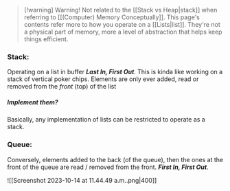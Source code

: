 
> [!warning] Warning!
> Not related to the [[Stack vs Heap|stack]] when referring to [[(Computer) Memory Conceptually]]. This page's contents refer more to how you operate on a [[Lists|list]]. They're not a physical part of memory, more a level of abstraction that helps keep things efficient. 

### Stack:
Operating on a list in buffer ***Last In, First Out***. This is kinda like working on a stack of vertical poker chips. Elements are only ever added, read or removed from the *front* (top) of the list
##### Implement them?
Basically, any implementation of lists can be restricted to operate as a stack. 

### Queue:
Conversely, elements added to the back (of the queue), then the ones at the front of the queue are read / removed from the front. ***First In, First Out***. 


![[Screenshot 2023-10-14 at 11.44.49 a.m..png|400]]
